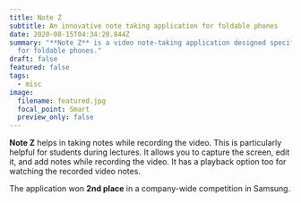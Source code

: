 ```yaml
---
title: Note Z
subtitle: An innovative note taking application for foldable phones
date: 2020-08-15T04:34:20.844Z
summary: "**Note Z** is a video note-taking application designed specifically
  for foldable phones."
draft: false
featured: false
tags:
  - misc
image:
  filename: featured.jpg
  focal_point: Smart
  preview_only: false
---
```

**Note Z** helps in taking notes while recording the video. This is particularly helpful for students during lectures. It allows you to capture the screen, edit it, and add notes while recording the video. It has a playback option too for watching the recorded video notes.

The application won **2nd place** in a company-wide competition in Samsung.